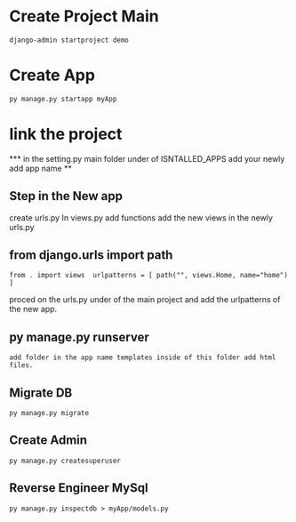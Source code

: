 # Create Project Main 
`django-admin startproject demo`

# Create App 
`py manage.py startapp myApp`

# link the project 

*** in the setting.py main folder under of ISNTALLED_APPS add your newly add app name **

## Step in the New app

create urls.py
In views.py add functions
add the new views in the newly urls.py

## from django.urls import path

` from . import views 
 urlpatterns = [
     path("", views.Home, name="home")
 ]
`

proced on the urls.py under of the main project 
and add the urlpatterns of the new app.

## py manage.py runserver

` add folder in the app name
templates inside of this folder
add html files.
`

## Migrate DB

` py manage.py migrate
`

## Create Admin

` py manage.py createsuperuser
`

## Reverse Engineer MySql

` py manage.py inspectdb > myApp/models.py
`

